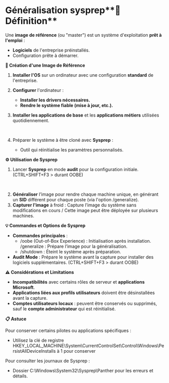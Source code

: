 # Généralisation sysprep**🎯 Définition**

Une **image de référence** (ou "master") est un système d'exploitation **prêt à l'emploi** :

- **Logiciels** de l'entreprise préinstallés.
- Configuration prête à démarrer.



**🔧 Création d'une Image de Référence**

1.  **Installer l'OS** sur un ordinateur avec une configuration **standard** de l'entreprise.
2.  **Configurer** l'ordinateur :

    - **Installer les drivers nécessaires.**
    - **Rendre le système fiable (mise à jour, etc.).**

3.  **Installer les applications de base** et les **applications métiers** utilisées quotidiennement.

&nbsp;

4.  Préparer le système à être cloné avec **Sysprep** :

    - Outil qui réinitialise les paramètres personnalisés.



**⚙️ Utilisation de Sysprep**

1.  Lancer **Sysprep** en mode **audit** pour la configuration initiale. (CTRL+SHIFT+F3 > durant OOBE)

&nbsp;

2.  **Généraliser** l’image pour rendre chaque machine unique, en générant un **SID** différent pour chaque poste (via l'option /generalize).
3.  **Capturer l'image** à froid : Capture l’image du système sans modifications en cours / Cette image peut être déployée sur plusieurs machines.



**💡 Commandes et Options de Sysprep**

- **Commandes principales** :
  - /oobe (Out-of-Box Experience) : Initialisation après installation. /generalize : Prépare l’image pour la généralisation.
  - /shutdown : Éteint le système après préparation.
- **Audit Mode** : Prépare le système avant la capture pour installer des logiciels supplémentaires. (CTRL+SHIFT+F3 > durant OOBE)



**⚠️ Considérations et Limitations**

- **Incompatibilités** avec certains rôles de serveur et **applications Microsoft**.
- **Applications liées aux profils utilisateurs** doivent être désinstallées avant la capture.
- **Comptes utilisateurs locaux** : peuvent être conservés ou supprimés, sauf le **compte administrateur** qui est réinitialisé.



**📋 Astuce**

Pour conserver certains pilotes ou applications spécifiques :

- Utilisez la clé de registre HKEY_LOCAL_MACHINE\System\CurrentControlSet\Control\Windows\PersistAllDeviceInstalls à 1 pour conserver

Pour consulter les journaux de Sysprep :

- Dossier C:\Windows\System32\Sysprep\Panther pour les erreurs et détails.
